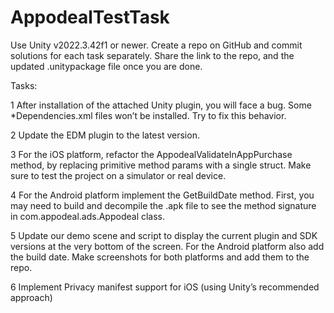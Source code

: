 # AppodealTestTask

Use Unity v2022.3.42f1 or newer. Create a repo on GitHub and commit solutions for each task separately. Share the link to the repo, and the updated .unitypackage file once you are done.

Tasks:

1 After installation of the attached Unity plugin, you will face a bug. Some *Dependencies.xml files won’t be installed. Try to fix this behavior.

2 Update the EDM plugin to the latest version.

3 For the iOS platform, refactor the AppodealValidateInAppPurchase method, by replacing primitive method params with a single struct. Make sure to test the project on a simulator or real device.

4 For the Android platform implement the GetBuildDate method. First, you may need to build and decompile the .apk file to see the method signature in com.appodeal.ads.Appodeal class.

5 Update our demo scene and script to display the current plugin and SDK versions at the very bottom of the screen. For the Android platform also add the build date. Make screenshots for both platforms and add them to the repo.

6 Implement Privacy manifest support for iOS (using Unity’s recommended approach)
